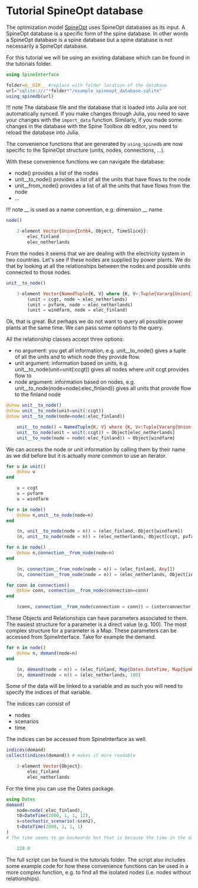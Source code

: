 # Tutorial SpineOpt database

The optimization model [SpineOpt](https://github.com/Spine-tools/SpineOpt.jl) uses SpineOpt databases as its input. A SpineOpt database is a specific form of the spine database. In other words a SpineOpt database is a spine database but a spine database is not necessarily a SpineOpt database.

For this tutorial we will be using an existing database which can be found in the tutorials folder.

```julia
using SpineInterface

folder=@__DIR__ #replace with folder location of the database
url="sqlite:///"*folder*"/example_spineopt_database.sqlite"
using_spinedb(url)
```

!!! note
    The database file and the database that is loaded into Julia are not automatically synced. If you make changes through Julia, you need to save your changes with the `import_data` function. Similarly, if you made some changes in the database with the Spine Toolbox db editor, you need to reload the database into Julia.

The convenience functions that are generated by `using_spinedb` are now specific to the SpineOpt structure (units, nodes, connections, ...).

With these convenience functions we can navigate the database:
+ node() provides a list of the nodes
+ unit__to_node() provides a list of all the units that have flows to the node
+ unit__from_node() provides a list of all the units that have flows from the node
+ ...

!!! note
    __ is used as a name convention, e.g. dimension __ name


```julia
node()

    2-element Vector{Union{Int64, Object, TimeSlice}}:
        elec_finland
        elec_netherlands
```

From the nodes it seems that we are dealing with the electricity system in two countries.
Let's see if these nodes are supplied by power plants.
We do that by looking at all the relationships between the nodes and possible units connected to those nodes.

```julia
unit__to_node()

    3-element Vector{NamedTuple{K, V} where {K, V<:Tuple{Vararg{Union{Int64, Object, TimeSlice}}}}}:
        (unit = ccgt, node = elec_netherlands)
        (unit = pvfarm, node = elec_netherlands)
        (unit = windfarm, node = elec_finland)
```

Ok, that is great. But perhaps we do not want to query all possible power plants at the same time. We can pass some options to the query.

All the relationship classes accept three options:
+ no argument: you get all information, e.g. unit__to_node() gives a tuple of all the units and to which node they provide flow.
+ unit argument: information based on units, e.g. unit__to_node(unit=unit(:ccgt)) gives all nodes where unit ccgt provides flow to
+ node argument: information based on nodes, e.g. unit__to_node(node=node(:elec_finland)) gives all units that provide flow to the finland node

```julia
@show unit__to_node()
@show unit__to_node(unit=unit(:ccgt))
@show unit__to_node(node=node(:elec_finland))

    unit__to_node() = NamedTuple{K, V} where {K, V<:Tuple{Vararg{Union{Int64, Object, TimeSlice}}}}[(unit = ccgt, node = elec_netherlands), (unit = pvfarm, node = elec_netherlands), (unit = windfarm, node = elec_finland)]
    unit__to_node(unit = unit(:ccgt)) = Object[elec_netherlands]
    unit__to_node(node = node(:elec_finland)) = Object[windfarm]
```

We can access the node or unit information by calling them by their name as we did before but it is actually more common to use an iterator.

```julia
for u in unit()
    @show u
end

    u = ccgt
    u = pvfarm
    u = windfarm
```

```julia
for n in node()
    @show n,unit__to_node(node=n)
end

    (n, unit__to_node(node = n)) = (elec_finland, Object[windfarm])
    (n, unit__to_node(node = n)) = (elec_netherlands, Object[ccgt, pvfarm])
```

```julia
for n in node()
    @show n,connection__from_node(node=n)
end

    (n, connection__from_node(node = n)) = (elec_finland, Any[])
    (n, connection__from_node(node = n)) = (elec_netherlands, Object[interconnector])
```

```julia
for conn in connection()
    @show conn, connection__from_node(connection=conn)
end

    (conn, connection__from_node(connection = conn)) = (interconnector, Object[elec_netherlands])
```

These Objects and Relationships can have parameters associated to them. The easiest structure for a parameter is a direct value (e.g. 100). The most complex structure for a parameter is a Map. These parameters can be accessed from SpineInterface. Take for example the demand.

```julia
for n in node()
    @show n, demand(node=n)
end

    (n, demand(node = n)) = (elec_finland, Map{Dates.DateTime, Map{Symbol, TimeSeries{Float64}}}([Dates.DateTime("2000-01-01T00:00:00"), Dates.DateTime("2000-01-01T12:00:00")], Map{Symbol, TimeSeries{Float64}}[Map{Symbol, TimeSeries{Float64}}([:scen1, :scen2], TimeSeries{Float64}[TimeSeries{2000-01-01T00:00:00~>2000-01-01T01:00:00}[150.0,200.0](false,false), TimeSeries{2000-01-01T00:00:00~>2000-01-01T01:00:00}[180.0,200.0](false,false)], Dict{Symbol, TimeSeries{Float64}}(:scen1 => TimeSeries{2000-01-01T00:00:00~>2000-01-01T01:00:00}[150.0,200.0](false,false), :scen2 => TimeSeries{2000-01-01T00:00:00~>2000-01-01T01:00:00}[180.0,200.0](false,false))), Map{Symbol, TimeSeries{Float64}}([:scen1, :scen2], TimeSeries{Float64}[TimeSeries{2000-01-01T00:00:00~>2000-01-01T01:00:00}[150.0,200.0](false,false), TimeSeries{2000-01-01T00:00:00~>2000-01-01T01:00:00}[200.0,220.0](false,false)], Dict{Symbol, TimeSeries{Float64}}(:scen1 => TimeSeries{2000-01-01T00:00:00~>2000-01-01T01:00:00}[150.0,200.0](false,false), :scen2 => TimeSeries{2000-01-01T00:00:00~>2000-01-01T01:00:00}[200.0,220.0](false,false)))], Dict{Dates.DateTime, Map{Symbol, TimeSeries{Float64}}}(Dates.DateTime("2000-01-01T12:00:00") => Map{Symbol, TimeSeries{Float64}}([:scen1, :scen2], TimeSeries{Float64}[TimeSeries{2000-01-01T00:00:00~>2000-01-01T01:00:00}[150.0,200.0](false,false), TimeSeries{2000-01-01T00:00:00~>2000-01-01T01:00:00}[200.0,220.0](false,false)], Dict{Symbol, TimeSeries{Float64}}(:scen1 => TimeSeries{2000-01-01T00:00:00~>2000-01-01T01:00:00}[150.0,200.0](false,false), :scen2 => TimeSeries{2000-01-01T00:00:00~>2000-01-01T01:00:00}[200.0,220.0](false,false))), Dates.DateTime("2000-01-01T00:00:00") => Map{Symbol, TimeSeries{Float64}}([:scen1, :scen2], TimeSeries{Float64}[TimeSeries{2000-01-01T00:00:00~>2000-01-01T01:00:00}[150.0,200.0](false,false), TimeSeries{2000-01-01T00:00:00~>2000-01-01T01:00:00}[180.0,200.0](false,false)], Dict{Symbol, TimeSeries{Float64}}(:scen1 => TimeSeries{2000-01-01T00:00:00~>2000-01-01T01:00:00}[150.0,200.0](false,false), :scen2 => TimeSeries{2000-01-01T00:00:00~>2000-01-01T01:00:00}[180.0,200.0](false,false))))))
    (n, demand(node = n)) = (elec_netherlands, 100)
```

Some of the data will be linked to a variable and as such you will need to specify the indices of that variable.

The indices can consist of
+ nodes
+ scenarios
+ time

The indices can be accessed from SpineInterface as well.

```julia
indices(demand)
collect(indices(demand)) # makes it more readable

    2-element Vector{Object}:
        elec_finland
        elec_netherlands
```

For the time you can use the Dates package.

```julia
using Dates
demand(
    node=node(:elec_finland),
    t0=DateTime(2000, 1, 1, 12),
    s=stochastic_scenario(:scen2),
    t=DateTime(2000, 1, 1, 1)
)
# The time seems to go backwards but that is because the time in the database has accidentally been set backwards.

    220.0
```

The full script can be found in the tutorials folder. The script also includes some example code for how these convenience functions can be used in a more complex function, e.g. to find all the isolated nodes (i.e. nodes without relationships).